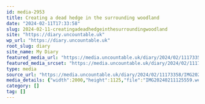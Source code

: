 ```yaml
---
id: media-2953
title: Creating a dead hedge in the surrounding woodland
date: "2024-02-11T17:33:58"
slug: 2024-02-11-creatingadeadhedgeinthesurroundingwoodland
site: "https://diary.uncountable.uk"
wp_url: "https://diary.uncountable.uk"
root_slug: diary
site_name: My Diary
featured_media_url: "https://media.uncountable.uk/diary/2024/02/11173358/IMG20240211125559.webp"
featured_media_srcset: "https://media.uncountable.uk/diary/2024/02/11173358/IMG20240211125559-300x169.webp 300w, https://media.uncountable.uk/diary/2024/02/11173358/IMG20240211125559-1024x576.webp 1024w, https://media.uncountable.uk/diary/2024/02/11173358/IMG20240211125559-150x150.webp 150w, https://media.uncountable.uk/diary/2024/02/11173358/IMG20240211125559-640x360.webp 640w, https://media.uncountable.uk/diary/2024/02/11173358/IMG20240211125559.webp 2000w"
type: media
source_url: "https://media.uncountable.uk/diary/2024/02/11173358/IMG20240211125559.webp"
media_details: {"width":2000,"height":1125,"file":"IMG20240211125559.webp","filesize":188408,"sizes":{"medium":{"file":"IMG20240211125559-300x169.webp","width":300,"height":169,"filesize":21364,"mime_type":"image/webp","source_url":"https://media.uncountable.uk/diary/2024/02/11173358/IMG20240211125559-300x169.webp"},"large":{"file":"IMG20240211125559-1024x576.webp","width":1024,"height":576,"filesize":226040,"mime_type":"image/webp","source_url":"https://media.uncountable.uk/diary/2024/02/11173358/IMG20240211125559-1024x576.webp"},"thumbnail":{"file":"IMG20240211125559-150x150.webp","width":150,"height":150,"filesize":9448,"mime_type":"image/webp","source_url":"https://media.uncountable.uk/diary/2024/02/11173358/IMG20240211125559-150x150.webp"},"mobwidth":{"file":"IMG20240211125559-640x360.webp","width":640,"height":360,"filesize":93870,"mime_type":"image/webp","source_url":"https://media.uncountable.uk/diary/2024/02/11173358/IMG20240211125559-640x360.webp"},"full":{"file":"IMG20240211125559.webp","width":2000,"height":1125,"mime_type":"image/webp","source_url":"https://media.uncountable.uk/diary/2024/02/11173358/IMG20240211125559.webp"}},"image_meta":{"aperture":"0","credit":"","camera":"","caption":"","created_timestamp":"0","copyright":"","focal_length":"0","iso":"0","shutter_speed":"0","title":"","orientation":"0","keywords":[]}}
category: []
tag: []
---
```


